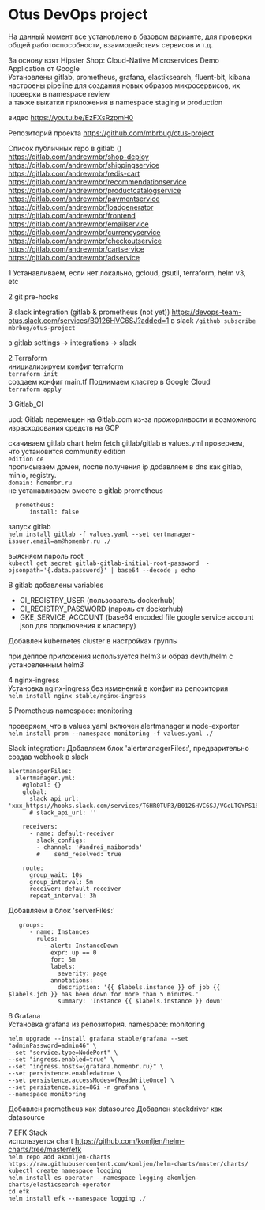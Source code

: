 # Otus DevOps project

На данный момент все установлено в базовом варианте, для проверки общей работоспособности, взаимодействия сервисов и т.д.

За основу взят Hipster Shop: Cloud-Native Microservices Demo Application от Google  
Установлены gitlab, prometheus, grafana, elastiksearch, fluent-bit, kibana  
настроены pipeline для создания новых образов микросервисов, их проверки в namespace review  
а также выкатки приложения в namespace staging и production

видео
<https://youtu.be/EzFXsRzpmH0>

Репозиторий проекта
<https://github.com/mbrbug/otus-project>

Список публичных repo в gitlab ()  
<https://gitlab.com/andrewmbr/shop-deploy>  
<https://gitlab.com/andrewmbr/shippingservice>  
<https://gitlab.com/andrewmbr/redis-cart>  
<https://gitlab.com/andrewmbr/recommendationservice>  
<https://gitlab.com/andrewmbr/productcatalogservice>  
<https://gitlab.com/andrewmbr/paymentservice>  
<https://gitlab.com/andrewmbr/loadgenerator>  
<https://gitlab.com/andrewmbr/frontend>  
<https://gitlab.com/andrewmbr/emailservice>  
<https://gitlab.com/andrewmbr/currencyservice>  
<https://gitlab.com/andrewmbr/checkoutservice>  
<https://gitlab.com/andrewmbr/cartservice>  
<https://gitlab.com/andrewmbr/adservice>  

1 Устанавливаем, если нет локально, gcloud, gsutil, terraform, helm v3, etc

2 git pre-hooks

3 slack integration (gitlab & prometheus (not yet))
<https://devops-team-otus.slack.com/services/B0126HVC6SJ?added=1>
в slack
`/github subscribe mbrbug/otus-project`

в gitlab
settings -> integrations -> slack

2 Terraform  
инициализируем конфиг terraform  
`terraform init`  
создаем конфиг main.tf
Поднимаем кластер в Google Cloud  
`terraform apply`  

3 Gitlab_CI

upd: Gitlab перемещен на Gitlab.com из-за прожорливости и возможного израсходования средств на GCP

скачиваем gitlab chart
helm fetch gitlab/gitlab
в values.yml
проверяем, что установится community edition  
  `edition ce`  
прописываем домен, после получения ip добавляем в dns как gitlab, minio, registry.  
  `domain: homembr.ru`  
не устанавливаем вместе с gitlab prometheus

```
  prometheus:
      install: false
```  

запуск gitlab  
`helm install gitlab -f values.yaml --set certmanager-issuer.email=am@homembr.ru ./`  

выясняем пароль root  
`kubectl get secret gitlab-gitlab-initial-root-password  -ojsonpath='{.data.password}' | base64 --decode ; echo`  

В gitlab добавлены variables

- CI_REGISTRY_USER (пользователь dockerhub)
- CI_REGISTRY_PASSWORD (пароль от dockerhub)
- GKE_SERVICE_ACCOUNT (base64 encoded file google service account json для подключения к кластеру)

Добавлен kubernetes cluster в настройках группы

при деплое приложения используется helm3 и образ devth/helm c установленным helm3

4 nginx-ingress  
Установка nginx-ingress без изменений в конфиг из репозитория  
`helm install nginx stable/nginx-ingress`  

5 Prometheus  namespace: monitoring

проверяем, что в values.yaml включен alertmanager и node-exporter  
`helm install prom --namespace monitoring -f values.yaml ./`  

Slack integration:
Добавляем блок 'alertmanagerFiles:', предварительно создав webhook в slack

```
alertmanagerFiles:
  alertmanager.yml:
    #global: {}
    global:
      slack_api_url: 'xxx_https://hooks.slack.com/services/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'
      # slack_api_url: ''

    receivers:
      - name: default-receiver
        slack_configs:
        - channel: '#andrei_maiboroda'
        #    send_resolved: true

    route:
      group_wait: 10s
      group_interval: 5m
      receiver: default-receiver
      repeat_interval: 3h
```

Добавляем в блок 'serverFiles:'  

```
   groups:
      - name: Instances
        rules:
          - alert: InstanceDown
            expr: up == 0
            for: 5m
            labels:
              severity: page
            annotations:
              description: '{{ $labels.instance }} of job {{ $labels.job }} has been down for more than 5 minutes.'
              summary: 'Instance {{ $labels.instance }} down'
```

6 Grafana  
Установка grafana из репозитория. namespace: monitoring

```
helm upgrade --install grafana stable/grafana --set "adminPassword=admin46" \
--set "service.type=NodePort" \
--set "ingress.enabled=true" \
--set "ingress.hosts={grafana.homembr.ru}" \
--set persistence.enabled=true \
--set persistence.accessModes={ReadWriteOnce} \
--set persistence.size=8Gi -n grafana \
--namespace monitoring
```  

Добавлен prometheus как datasource
Добавлен stackdriver как datasource

7 EFK Stack  
используется chart <https://github.com/komljen/helm-charts/tree/master/efk>  
`helm repo add akomljen-charts https://raw.githubusercontent.com/komljen/helm-charts/master/charts/`  
`kubectl create namespace logging`  
`helm install es-operator --namespace logging akomljen-charts/elasticsearch-operator`  
`cd efk`  
`helm install efk --namespace logging ./`
